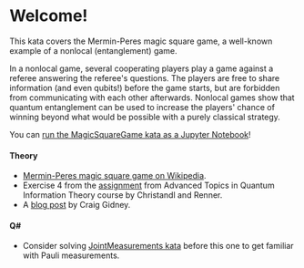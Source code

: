 # Welcome!

This kata covers the Mermin-Peres magic square game, a well-known example of a nonlocal (entanglement) game.

In a nonlocal game, several cooperating players play a game against a referee answering the referee's questions. 
The players are free to share information (and even qubits!) before the game starts, 
but are forbidden from communicating with each other afterwards. 
Nonlocal games show that quantum entanglement can be used to increase the players' chance of winning 
beyond what would be possible with a purely classical strategy.

You can [run the MagicSquareGame kata as a Jupyter Notebook](https://mybinder.org/v2/gh/Microsoft/QuantumKatas/main?urlpath=/notebooks/MagicSquareGame%2FMagicSquareGame.ipynb)!

#### Theory

* [Mermin-Peres magic square game on Wikipedia](https://en.wikipedia.org/wiki/Quantum_pseudo-telepathy#The_Mermin-Peres_magic_square_game).
* Exercise 4 from the [assignment](http://edu.itp.phys.ethz.ch/fs13/atqit/sol01.pdf) from Advanced Topics in Quantum Information Theory course by Christandl and Renner.
* A [blog post](http://twistedoakstudios.com/blog/Post6536_implementing-quantum-pseudo-telepathy) by Craig Gidney.

#### Q#

* Consider solving [JointMeasurements kata](./../JointMeasurements/) before this one to get familiar with Pauli measurements.
